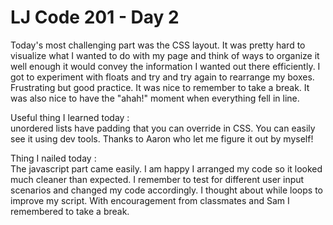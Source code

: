 # LJ Code 201 - Day 2  

Today's most challenging part was the CSS layout. It was pretty hard to visualize what I wanted to do with my page and think of ways to organize it well enough it would convey the information I wanted out there efficiently.
I got to experiment with floats and try and try again to rearrange my boxes. Frustrating but good practice. It was nice to remember to take a break. It was also nice to have the "ahah!" moment when everything fell in line.

Useful thing I learned today :  
unordered lists have padding that you can override in CSS. You can easily see it using dev tools. Thanks to Aaron who let me figure it out by myself!

Thing I nailed today :  
The javascript part came easily. I am happy I arranged my code so it looked much cleaner than expected. I remember to test for different user input scenarios and changed my code accordingly. I thought about while loops to improve my script.
With encouragement from classmates and Sam I remembered to take a break.
